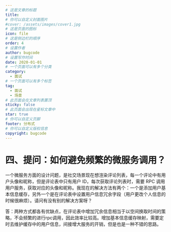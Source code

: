 ```yaml
---
# 这是文章的标题
title: 
# 你可以自定义封面图片
#cover: /assets/images/cover1.jpg
# 这是页面的图标
icon: file
# 这是侧边栏的顺序
order: 4
# 设置作者
author: bugcode
# 设置写作时间
date: 2020-01-01
# 一个页面可以有多个分类
category:
  - 面试
# 一个页面可以有多个标签
tag:
  - 面试
  - 场景
# 此页面会在文章列表置顶
sticky: false
# 此页面会出现在星标文章中
star: true
# 你可以自定义页脚
footer: 分布式
# 你可以自定义版权信息
copyright: bugcode
---
```


# 四、提问：如何避免频繁的微服务调用？

一个微服务方面的设计问题，是社交场景现在想渲染评论列表，每一个评论中有用户头像和昵称，但是评论表中只有用户 ID，每次获取评论列表时，需要 RPC 调用用户服务，获取对应的头像和昵称。我现在的解决方法有两个：一个是添加用户基本信息缓存，另外一个是在评论表中设置用户信息冗余字段（用户更改个人信息的时候很麻烦）。请问有没有别的解决方案呀？

答：两种方式都各有优缺点，在评论表中增加冗余信息相当于以空间换取时间的策略，不会频繁的进行rpc调用，因此效率比较高。增加基本信息缓存映射，需要定时去维护缓存中的用户信息，间接增大服务的开销，但是也是一种不错的思路。


